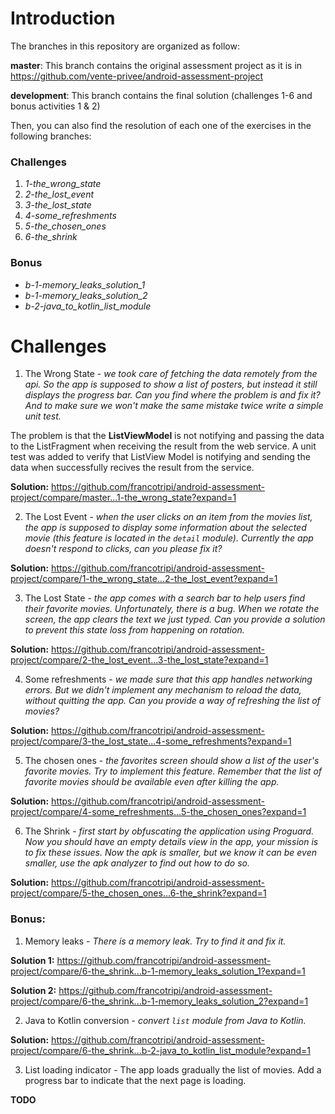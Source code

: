 # Introduction
The branches in this repository are organized as follow:

**master**: This branch contains the original assessment project as it is in https://github.com/vente-privee/android-assessment-project 

**development**: This branch contains the final solution (challenges 1-6 and bonus activities 1 & 2) 

Then, you can also find the resolution of each one of the exercises in the following branches:

### Challenges
1. *1-the_wrong_state*
2. *2-the_lost_event*
3. *3-the_lost_state*
4. *4-some_refreshments*
5. *5-the_chosen_ones*
6. *6-the_shrink*

### Bonus
* *b-1-memory_leaks_solution_1*
* *b-1-memory_leaks_solution_2*
* *b-2-java_to_kotlin_list_module*


# Challenges
1. The Wrong State - *we took care of fetching the data remotely from the api. So the app is supposed to show a list of posters, but instead it still displays the progress bar. Can you find where the problem is and fix it? And to make sure we won't make the same mistake twice write a simple unit test.*

The problem is that the **ListViewModel** is not notifying and passing the data to the ListFragment when receiving the result from the web service.
A unit test was added to verify that ListView Model is notifying and sending the data when successfully recives the result from the service.

**Solution:** https://github.com/francotripi/android-assessment-project/compare/master...1-the_wrong_state?expand=1


2. The Lost Event - *when the user clicks on an item from the movies list, the app is supposed to display some information about the selected movie (this feature is located in the `detail` module). Currently the app doesn't respond to clicks, can you please fix it?*

**Solution:** https://github.com/francotripi/android-assessment-project/compare/1-the_wrong_state...2-the_lost_event?expand=1


3. The Lost State - *the app comes with a search bar to help users find their favorite movies. Unfortunately, there is a bug. When we rotate the screen, the app clears the text we just typed. Can you provide a solution to prevent this state loss from happening on rotation.*

**Solution:** https://github.com/francotripi/android-assessment-project/compare/2-the_lost_event...3-the_lost_state?expand=1


4. Some refreshments - *we made sure that this app handles networking errors. But we didn't implement any mechanism to reload the data, without quitting the app. Can you provide a way of refreshing the list of movies?*

**Solution:** https://github.com/francotripi/android-assessment-project/compare/3-the_lost_state...4-some_refreshments?expand=1


5. The chosen ones - *the favorites screen should show a list of the user's favorite movies. Try to implement this feature. Remember that the list of favorite movies should be available even after killing the app.*

**Solution:** https://github.com/francotripi/android-assessment-project/compare/4-some_refreshments...5-the_chosen_ones?expand=1


6. The Shrink - *first start by obfuscating the application using Proguard. Now you should have an empty details view in the app, your mission is to fix these issues. Now the apk is smaller, but we know it can be even smaller, use the apk analyzer to find out how to do so.*

**Solution:** https://github.com/francotripi/android-assessment-project/compare/5-the_chosen_ones...6-the_shrink?expand=1


### Bonus:
1. Memory leaks - *There is a memory leak. Try to find it and fix it.*

**Solution 1:** https://github.com/francotripi/android-assessment-project/compare/6-the_shrink...b-1-memory_leaks_solution_1?expand=1


**Solution 2:** https://github.com/francotripi/android-assessment-project/compare/6-the_shrink...b-1-memory_leaks_solution_2?expand=1


2. Java to Kotlin conversion - *convert `list` module from Java to Kotlin.*

**Solution:** https://github.com/francotripi/android-assessment-project/compare/6-the_shrink...b-2-java_to_kotlin_list_module?expand=1


3. List loading indicator - The app loads gradually the list of movies. Add a progress bar to indicate that the next page is loading.

**TODO**


